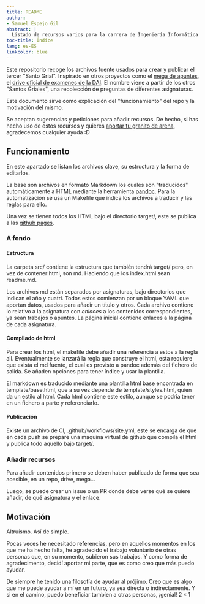 ```yaml
---
title: README
author: 
- Samuel Espejo Gil
abstract: |
  Listado de recursos varios para la carrera de Ingeniería Informática de Ciudad Real.
toc-title: Índice
lang: es-ES
linkcolor: blue
---
```


Este repositorio recoge los archivos fuente usados para crear y publicar el tercer "Santo Grial".
Inspirado en otros proyectos como el [mega de apuntes](https://mega.nz/folder/4eBk3JJB#XZXXUbJ9f0qTui-Jo8i8tw), el [drive oficial de examenes de la DAI](https://drive.google.com/drive/folders/1351xo0_p9Ahvw6R-_x6ATH04Vt0oKLx-).
El nombre viene a partir de los otros "Santos Griales", una recolección de preguntas de diferentes asignaturas.

Este documento sirve como explicación del "funcionamiento" del repo y la motivación del mismo.

Se aceptan sugerencias y peticiones para añadir recursos.
De hecho, si has hecho uso de estos recursos y quieres [aportar tu granito de arena](#añadir-recursos), agradecemos cualquier ayuda :D

## Funcionamiento

En este apartado se listan los archivos clave, su estructura y la forma de editarlos.

La base son archivos en formato Markdown los cuales son "traducidos" automáticamente a HTML mediante la herramienta [pandoc](https://pandoc.org/).
Para la automatización se usa un Makefile que indica los archivos a traducir y las reglas para ello.

Una vez se tienen todos los HTML bajo el directorio target/, este se publica a las [github pages](https://pages.github.com/).

### A fondo

#### Estructura

La carpeta src/ contiene la estructura que también tendrá target/ pero, en vez de contener html, son md.
Haciendo que los index.html sean readme.md.

Los archivos md están separados por asignaturas, bajo directorios que indican el año y cuatri.
Todos estos comienzan por un bloque YAML que aportan datos, usados para añadir un título y otros.
Cada archivo contiene lo relativo a la asignatura con *enlaces* a los contenidos correspondientes, ya sean trabajos o apuntes.
La página inicial contiene enlaces a la página de cada asignatura.

#### Compilado de html

Para crear los html, el makefile debe añadir una referencia a estos a la regla all.
Eventualmente se lanzará la regla que construye el html, esta requiere que exista el md fuente, el cual es provisto a pandoc además del fichero de salida.
Se añaden opciones para tener índice y usar la plantilla.

El markdown es traducido mediante una plantilla html base encontrada en template/base.html, que a su vez depende de template/styles.html, quien da un estilo al html.
Cada html contiene este estilo, aunque se podría tener en un fichero a parte y referenciarlo.

#### Publicación

Existe un archivo de CI, .github/workflows/site.yml, este se encarga de que en cada push se prepare una máquina virtual de github que compila el html y publica todo aquello bajo target/.

### Añadir recursos

Para añadir contenidos primero se deben haber publicado de forma que sea acesible, en un repo, drive, mega...

Luego, se puede crear un issue o un PR donde debe verse qué se quiere añadir, de qué asignatura y el enlace.

## Motivación

Altruísmo.
Así de simple.

Pocas veces he necesitado referencias, pero en aquellos momentos en los que me ha hecho falta, he agradecido el trabajo voluntario de otras personas que, en su momento, subieron sus trabajos.
Y como forma de agradecimento, decidí aportar mi parte, que es como creo que más puedo ayudar.

De siempre he tenido una filosofía de ayudar al prójimo.
Creo que es algo que me puede ayudar a mí en un futuro, ya sea directa o indirectamente.
Y si en el camino, puedo beneficiar tambien a otras personas, ¡genial! $2 \times 1$
